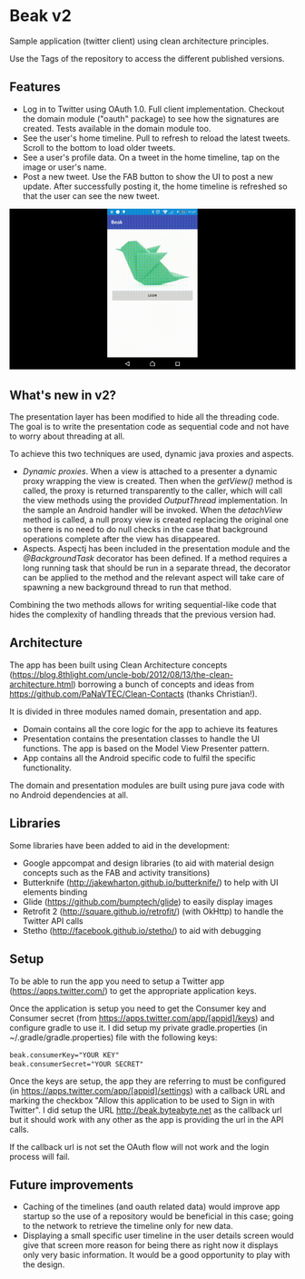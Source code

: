 # Beak v2
Sample application (twitter client) using clean architecture principles.

Use the Tags of the repository to access the different published versions.

## Features
 - Log in to Twitter using OAuth 1.0. Full client implementation. Checkout the domain module ("oauth" package) to see how the signatures are created. Tests available in the domain module too.
 - See the user's home timeline. Pull to refresh to reload the latest tweets. Scroll to the bottom to load older tweets.
 - See a user's profile data. On a tweet in the home timeline, tap on the image or user's name.
 - Post a new tweet. Use the FAB button to show the UI to post a new update. After successfully posting it, the home timeline is refreshed so that the user can see the new tweet.

![alt tag](https://raw.githubusercontent.com/amezcua/amezcua.github.io/master/projects/Beak/images/beak.gif)

## What's new in v2?
The presentation layer has been modified to hide all the threading code. The goal is to write the presentation code as sequential code and not have to worry about threading at all.

To achieve this two techniques are used, dynamic java proxies and aspects.

 - *Dynamic proxies*. When a view is attached to a presenter a dynamic proxy wrapping the view is created. Then when the *getView()* method is called, the proxy is returned transparently to the caller, which will call the view methods using the provided *OutputThread* implementation. In the sample an Android handler will be invoked. When the *detachView* method is called, a null proxy view is created replacing the original one so there is no need to do null checks in the case that background operations complete after the view has disappeared.
 - Aspects. Aspectj has been included in the presentation module and the *@BackgroundTask* decorator has been defined. If a method requires a long running task that should be run in a separate thread, the decorator can be applied to the method and the relevant aspect will take care of spawning a new background thread to run that method.

Combining the two methods allows for writing sequential-like code that hides the complexity of handling threads that the previous version had.

## Architecture
The app has been built using Clean Architecture concepts (https://blog.8thlight.com/uncle-bob/2012/08/13/the-clean-architecture.html) borrowing a bunch of concepts and ideas from https://github.com/PaNaVTEC/Clean-Contacts (thanks Christian!).

It is divided in three modules named domain, presentation and app.

 - Domain contains all the core logic for the app to achieve its features
 - Presentation contains the presentation classes to handle the UI functions. The app is based on the Model View Presenter pattern.
 - App contains all the Android specific code to fulfil the specific functionality.
 
The domain and presentation modules are built using pure java code with no Android dependencies at all.

## Libraries
Some libraries have been added to aid in the development:

 - Google appcompat and design libraries (to aid with material design concepts such as the FAB and activity transitions)
 - Butterknife (http://jakewharton.github.io/butterknife/) to help with UI elements binding
 - Glide (https://github.com/bumptech/glide) to easily display images
 - Retrofit 2 (http://square.github.io/retrofit/) (with OkHttp) to handle the Twitter API calls
 - Stetho (http://facebook.github.io/stetho/) to aid with debugging

## Setup
To be able to run the app you need to setup a Twitter app (https://apps.twitter.com/) to get the appropriate application keys.

Once the application is setup you need to get the Consumer key and Consumer secret (from https://apps.twitter.com/app/[appid]/keys) and configure gradle to use it. I did setup my private gradle.properties (in ~/.gradle/gradle.properties) file with the following keys:

```
beak.consumerKey="YOUR KEY"
beak.consumerSecret="YOUR SECRET"
```

Once the keys are setup, the app they are referring to must be configured (in https://apps.twitter.com/app/[appid]/settings) with a callback URL and marking the checkbox "Allow this application to be used to Sign in with Twitter". I did setup the URL http://beak.byteabyte.net as the callback url but it should work with any other as the app is providing the url in the API calls.

If the callback url is not set the OAuth flow will not work and the login process will fail.

## Future improvements
- Caching of the timelines (and oauth related data) would improve app startup so the use of a repository would be beneficial in this case; going to the network to retrieve the timeline only for new data.
- Displaying a small specific user timeline in the user details screen would give that screen more reason for being there as right now it displays only very basic information. It would be a good opportunity to play with the design.